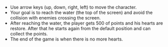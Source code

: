 - Use arrow keys (up, down, right, left) to move the character.
- Your goal is to reach the water (the top of the screen) and avoid the collision with enemies crossing the screen.
- After reaching the water, the player gets 500 of points and his hearts are restore. After that he starts again from the default position and can collect the points.
- The end of the game is when there is no more hearts.
